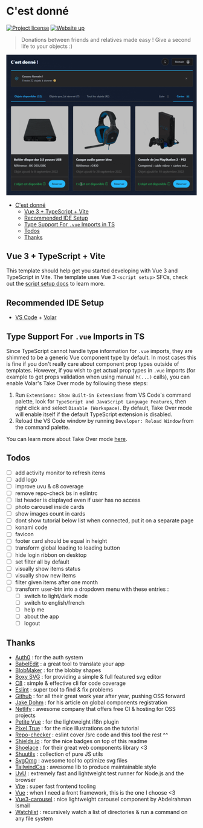# C'est donné

[![Project license](https://img.shields.io/github/license/Shuunen/c-est-donne.svg?color=informational)](https://github.com/Shuunen/c-est-donne/blob/master/LICENSE)
[![Website up](https://img.shields.io/website/https/c-est-donne.netlify.app)](https://c-est-donne.netlify.app)

> Donations between friends and relatives made easy ! Give a second life to your objects :)

![demo](docs/demo.gif)

- [C'est donné](#cest-donné)
  - [Vue 3 + TypeScript + Vite](#vue-3--typescript--vite)
  - [Recommended IDE Setup](#recommended-ide-setup)
  - [Type Support For `.vue` Imports in TS](#type-support-for-vue-imports-in-ts)
  - [Todos](#todos)
  - [Thanks](#thanks)

## Vue 3 + TypeScript + Vite

This template should help get you started developing with Vue 3 and TypeScript in Vite. The template uses Vue 3 `<script setup>` SFCs, check out the [script setup docs](https://v3.vuejs.org/api/sfc-script-setup.html#sfc-script-setup) to learn more.

## Recommended IDE Setup

- [VS Code](https://code.visualstudio.com) + [Volar](https://marketplace.visualstudio.com/items?itemName=Vue.volar)

## Type Support For `.vue` Imports in TS

Since TypeScript cannot handle type information for `.vue` imports, they are shimmed to be a generic Vue component type by default. In most cases this is fine if you don't really care about component prop types outside of templates. However, if you wish to get actual prop types in `.vue` imports (for example to get props validation when using manual `h(...)` calls), you can enable Volar's Take Over mode by following these steps:

1. Run `Extensions: Show Built-in Extensions` from VS Code's command palette, look for `TypeScript and JavaScript Language Features`, then right click and select `Disable (Workspace)`. By default, Take Over mode will enable itself if the default TypeScript extension is disabled.
2. Reload the VS Code window by running `Developer: Reload Window` from the command palette.

You can learn more about Take Over mode [here](https://github.com/johnsoncodehk/volar/discussions/471).

## Todos

- [ ] add activity monitor to refresh items
- [ ] add logo
- [ ] improve uvu & c8 coverage
- [ ] remove repo-check bs in eslintrc
- [ ] list header is displayed even if user has no access
- [ ] photo carousel inside cards
- [ ] show images count in cards
- [ ] dont show tutorial below list when connected, put it on a separate page
- [ ] konami code
- [ ] favicon
- [ ] footer card should be equal in height
- [ ] transform global loading to loading button
- [ ] hide login ribbon on desktop
- [ ] set filter all by default
- [ ] visually show items status
- [ ] visually show new items
- [ ] filter given items after one month
- [ ] transform user-btn into a dropdown menu with these entries :
  - [ ] switch to light/dark mode
  - [ ] switch to english/french
  - [ ] help me
  - [ ] about the app
  - [ ] logout

## Thanks

- [Auth0](https://auth0.com) : for the auth system
- [BabelEdit](https://www.codeandweb.com/babeledit) : a great tool to translate your app
- [BlobMaker](https://www.blobmaker.app) : for the blobby shapes
- [Boxy SVG](https://boxy-svg.com) : for providing a simple & full featured svg editor
- [C8](https://github.com/bcoe/c8) : simple & effective cli for code coverage
- [Eslint](https://eslint.org) : super tool to find & fix problems  
- [Github](https://github.com) : for all their great work year after year, pushing OSS forward  
- [Jake Dohm](https://dev.to/jakedohm_34/auto-registering-all-your-components-in-vue-3-with-vite-4884) : for his article on global components registration
- [Netlify](https://netlify.com) : awesome company that offers free CI & hosting for OSS projects
- [Petite Vue](https://github.com/intlify/vue-i18n-next/tree/master/packages/petite-vue-i18n) : for the lightweight i18n plugin
- [Pixel True](https://ui8.net/pixel-true-designs/products/70-beautiful-free-illustrations) : for the nice illustrations on the tutorial
- [Repo-checker](https://github.com/Shuunen/repo-checker) : eslint cover /src code and this tool the rest ^^  
- [Shields.io](https://shields.io) : for the nice badges on top of this readme
- [Shoelace](https://shoelace.style) : for their great web components library <3
- [Shuutils](https://github.com/Shuunen/shuutils) : collection of pure JS utils
- [SvgOmg](https://jakearchibald.github.io/svgomg) : awesome tool to optimize svg files
- [TailwindCss](https://tailwindcss.com) : awesome lib to produce maintainable style
- [UvU](https://github.com/lukeed/uvu) : extremely fast and lightweight test runner for Node.js and the browser
- [Vite](https://github.com/vitejs/vite) : super fast frontend tooling  
- [Vue](https://vuejs.org) : when I need a front framework, this is the one I choose <3
- [Vue3-carousel](https://github.com/ismail9k/vue3-carousel) : nice lightweight carousel component by Abdelrahman Ismail
- [Watchlist](https://github.com/lukeed/watchlist) : recursively watch a list of directories & run a command on any file system
